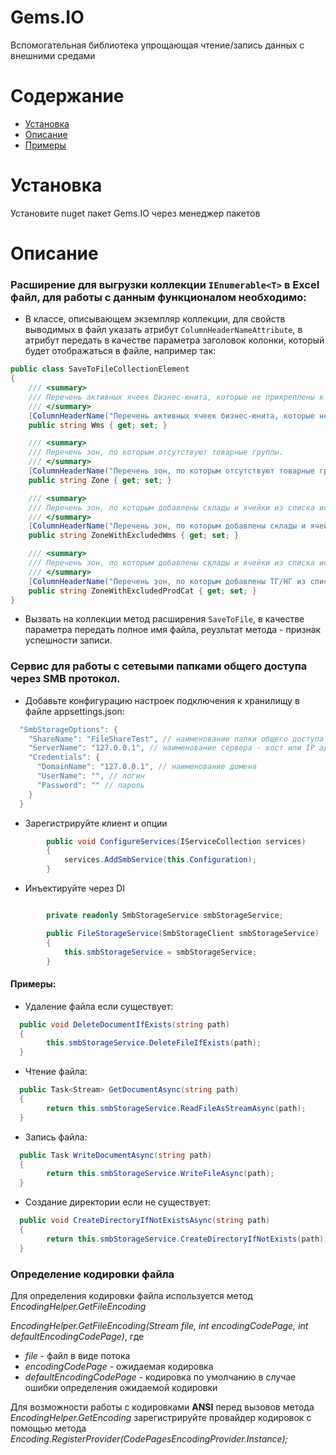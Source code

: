 # Gems.IO
Вспомогательная библиотека упрощающая чтение/запись данных с внешними средами

# Содержание
* [Установка](#установка)
* [Описание](#описание)
* [Примеры](#примеры)

# Установка
Установите nuget пакет Gems.IO через менеджер пакетов

# Описание
### Расширение для выгрузки коллекции `IEnumerable<T>` в Excel файл, для работы с данным функционалом необходимо:
- В классе, описывающем экземпляр коллекции, для свойств выводимых в файл указать атрибут `ColumnHeaderNameAttribute`, в атрибут передать в качестве параметра заголовок колонки, который будет отображаться в файле, например так:
```csharp
public class SaveToFileCollectionElement
{
    /// <summary>
    /// Перечень активных ячеек бизнес-юнита, которые не прикреплены к зоне.
    /// </summary>
    [ColumnHeaderName("Перечень активных ячеек бизнес-юнита, которые не прикреплены к зоне.")]
    public string Wms { get; set; }

    /// <summary>
    /// Перечень зон, по которым отсутствуют товарные группы.
    /// </summary>
    [ColumnHeaderName("Перечень зон, по которым отсутствуют товарные группы.")]
    public string Zone { get; set; }

    /// <summary>
    /// Перечень зон, по которым добавлены склады и ячейки из списка исключений.
    /// </summary>
    [ColumnHeaderName("Перечень зон, по которым добавлены склады и ячейки из списка исключений.")]
    public string ZoneWithExcludedWms { get; set; }

    /// <summary>
    /// Перечень зон, по которым добавлены склады и ячейки из списка исключений.
    /// </summary>
    [ColumnHeaderName("Перечень зон, по которым добавлены ТГ/НГ из списка исключений.")]
    public string ZoneWithExcludedProdCat { get; set; }
}
```
- Вызвать на коллекции метод расширения `SaveToFile`, в качестве параметра передать полное имя файла, реузльтат метода - признак успешности записи.

### Сервис для работы с сетевыми папками общего доступа через SMB протокол.

- Добавьте конфигурацию настроек подключения к хранилищу в файле appsettings.json:
```csharp
  "SmbStorageOptions": {
    "ShareName": "FileShareTest", // наименование папки общего доступа
    "ServerName": "127.0.0.1", // наименование сервера - хост или IP адрес
    "Credentials": {
      "DomainName": "127.0.0.1", // наименование домена
      "UserName": "", // логин
      "Password": "" // пароль
    }
  }
```
- Зарегистрируйте клиент и опции
```csharp
        public void ConfigureServices(IServiceCollection services)
        {
            services.AddSmbService(this.Configuration);
        }
```
- Инъектируйте через DI
```csharp

        private readonly SmbStorageService smbStorageService;

        public FileStorageService(SmbStorageClient smbStorageService)
        {
            this.smbStorageService = smbStorageService;
        }
````

#### Примеры:
- Удаление файла если существует:
```csharp
  public void DeleteDocumentIfExists(string path)
  {
        this.smbStorageService.DeleteFileIfExists(path);
  }
```
- Чтение файла:
```csharp
  public Task<Stream> GetDocumentAsync(string path)
  {
        return this.smbStorageService.ReadFileAsStreamAsync(path);
  }
````
- Запись файла:
```csharp
  public Task WriteDocumentAsync(string path)
  {
        return this.smbStorageService.WriteFileAsync(path);
  }
````

- Создание директории если не существует:
```csharp
  public void CreateDirectoryIfNotExistsAsync(string path)
  {
        return this.smbStorageService.CreateDirectoryIfNotExists(path);
  }
````

### Определение кодировки файла
Для определения кодировки файла используется метод _EncodingHelper.GetFileEncoding_

_EncodingHelper.GetFileEncoding(Stream file, int encodingCodePage, int defaultEncodingCodePage)_, где
-  _file_ - файл в виде потока
- _encodingCodePage_ - ожидаемая кодировка
- _defaultEncodingCodePage_ - кодировка по умолчанию в случае ошибки определения ожидаемой кодировки

Для возможности работы с кодировками **ANSI** перед вызовов метода _EncodingHelper.GetEncoding_ зарегистрируйте провайдер кодировок с помощью метода _Encoding.RegisterProvider(CodePagesEncodingProvider.Instance);_